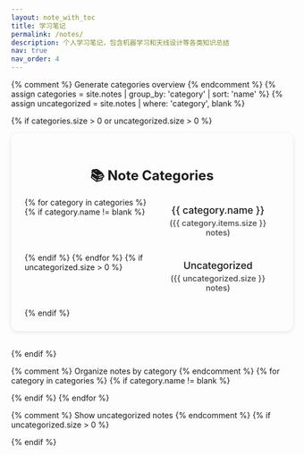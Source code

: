 ```yaml
---
layout: note_with_toc
title: 学习笔记
permalink: /notes/
description: 个人学习笔记，包含机器学习和天线设计等各类知识总结
nav: true
nav_order: 4
---
```


<div class="notes">
  {% comment %} Generate categories overview {% endcomment %}
  {% assign categories = site.notes | group_by: 'category' | sort: 'name' %}
  {% assign uncategorized = site.notes | where: 'category', blank %}
  
  {% if categories.size > 0 or uncategorized.size > 0 %}
    <div class="notes-toc" id="categories">
      <h2 class="toc-title">📚 Note Categories</h2>
      <div class="toc-content">
        {% for category in categories %}
          {% if category.name != blank %}
            <div class="toc-category">
              <a href="#" class="toc-link" data-category="{{ category.name | slugify }}">
                <span class="toc-category-name">{{ category.name }}</span>
                <span class="toc-count">({{ category.items.size }} notes)</span>
              </a>
            </div>
          {% endif %}
        {% endfor %}
        {% if uncategorized.size > 0 %}
          <div class="toc-category">
            <a href="#" class="toc-link" data-category="uncategorized">
              <span class="toc-category-name">Uncategorized</span>
              <span class="toc-count">({{ uncategorized.size }} notes)</span>
            </a>
          </div>
        {% endif %}
      </div>
    </div>
  {% endif %}

  {% comment %} Organize notes by category {% endcomment %}
  {% for category in categories %}
    {% if category.name != blank %}
      <div class="category-section" id="{{ category.name | slugify }}" style="display: none;">
        <div class="notes-header">
          <h1>{{ category.name }} 笔记</h1>
          <p class="notes-description">{{ category.name }}相关的学习笔记和教程</p>
          <a href="#" class="back-link" onclick="showCategories()">← 返回分类列表</a>
        </div>
        <ul class="notes-list">
          {% for note in category.items %}
          <li class="note-item">
            <a href="{{ note.url | relative_url }}" onclick="storeCurrentCategory('{{ category.name | slugify }}')">{{ note.title }}</a>
            {% if note.description %}<span class="note-description"> — {{ note.description }}</span>{% endif %}
            {% if note.tags %}
              <div class="note-tags">
                {% for tag in note.tags %}
                  <span class="tag">{{ tag }}</span>
                {% endfor %}
              </div>
            {% endif %}
          </li>
          {% endfor %}
        </ul>
      </div>
    {% endif %}
  {% endfor %}
  
  {% comment %} Show uncategorized notes {% endcomment %}
  {% if uncategorized.size > 0 %}
    <div class="category-section" id="uncategorized" style="display: none;">
      <div class="notes-header">
        <h1>未分类笔记</h1>
        <p class="notes-description">没有特定分类的学习笔记</p>
        <a href="#" class="back-link" onclick="showCategories()">← Back to Categories</a>
      </div>
      <ul class="notes-list">
        {% for note in uncategorized %}
        <li class="note-item">
          <a href="{{ note.url | relative_url }}">{{ note.title }}</a>
          {% if note.description %}<span class="note-description"> — {{ note.description }}</span>{% endif %}
          {% if note.tags %}
            <div class="note-tags">
              {% for tag in note.tags %}
                <span class="tag">{{ tag }}</span>
              {% endfor %}
            </div>
          {% endif %}
        </li>
        {% endfor %}
      </ul>
    </div>
  {% endif %}
</div>

<script>
function showCategory(categoryId) {
  // Hide all category sections
  const sections = document.querySelectorAll('.category-section');
  sections.forEach(section => {
    section.style.display = 'none';
  });
  
  // Hide categories overview
  const toc = document.querySelector('.notes-toc');
  if (toc) {
    toc.style.display = 'none';
  }
  
  // Show selected category
  const categorySection = document.getElementById(categoryId);
  if (categorySection) {
    categorySection.style.display = 'block';
    // Update TOC for this category
    updateCategoryTOC(categoryId);
  }
}

function showCategories() {
  // Hide all category sections
  const sections = document.querySelectorAll('.category-section');
  sections.forEach(section => {
    section.style.display = 'none';
  });
  
  // Show categories overview
  const toc = document.querySelector('.notes-toc');
  if (toc) {
    toc.style.display = 'block';
  }
  
  // Reset TOC to categories view
  generateNotesTOC();
}

// Add click event listeners to category links
document.addEventListener('DOMContentLoaded', function() {
  const categoryLinks = document.querySelectorAll('.toc-link[data-category]');
  categoryLinks.forEach(link => {
    link.addEventListener('click', function(e) {
      e.preventDefault();
      const categoryId = this.getAttribute('data-category');
      showCategory(categoryId);
    });
  });
});

// Custom TOC for notes page
function generateNotesTOC() {
  const tocContent = document.getElementById('toc-content');
  if (!tocContent) return;
  
  // Generate TOC based on the notes structure
  let tocHTML = '<ul>';
  
  // Add main sections
  tocHTML += '<li><a href="#categories" class="toc-level-1">📚 笔记分类</a></li>';
  
  // Add category links
  const categoryLinks = document.querySelectorAll('.toc-link[data-category]');
  categoryLinks.forEach(link => {
    const categoryName = link.querySelector('.toc-category-name').textContent;
    const count = link.querySelector('.toc-count').textContent;
    tocHTML += `<li><a href="#" class="toc-level-2" data-category="${link.getAttribute('data-category')}">${categoryName} ${count}</a></li>`;
  });
  
  tocHTML += '</ul>';
  tocContent.innerHTML = tocHTML;
  
  // Add click handlers for category links
  const tocCategoryLinks = tocContent.querySelectorAll('a[data-category]');
  tocCategoryLinks.forEach(link => {
    link.addEventListener('click', function(e) {
      e.preventDefault();
      const categoryId = this.getAttribute('data-category');
      showCategory(categoryId);
    });
  });
  
  // Add click handlers for anchor links
  const tocAnchorLinks = tocContent.querySelectorAll('a[href^="#"]');
  tocAnchorLinks.forEach(link => {
    link.addEventListener('click', function(e) {
      e.preventDefault();
      const targetId = this.getAttribute('href').substring(1);
      const targetElement = document.getElementById(targetId);
      
      if (targetElement) {
        targetElement.scrollIntoView({
          behavior: 'smooth',
          block: 'start'
        });
      }
    });
  });
}

// Update TOC when category is shown
function updateCategoryTOC(categoryId) {
  const tocContent = document.getElementById('toc-content');
  if (!tocContent) return;
  
  let tocHTML = '<ul>';
  tocHTML += '<li><a href="#" class="toc-level-1" onclick="showCategories()">← 返回分类列表</a></li>';
  
  // Add notes in this category
  const categorySection = document.getElementById(categoryId);
  if (categorySection) {
    const noteItems = categorySection.querySelectorAll('.note-item a');
    noteItems.forEach((link, index) => {
      const title = link.textContent.trim();
      const href = link.getAttribute('href');
      tocHTML += `<li><a href="${href}" class="toc-level-2">${title}</a></li>`;
    });
  }
  
  tocHTML += '</ul>';
  tocContent.innerHTML = tocHTML;
}

// Function to store current category when clicking on a note
function storeCurrentCategory(categoryId) {
  sessionStorage.setItem('currentCategory', categoryId);
}

// Generate TOC when page loads
document.addEventListener('DOMContentLoaded', function() {
  generateNotesTOC();
  
  // Check if we should show a specific category
  const currentCategory = sessionStorage.getItem('currentCategory');
  if (currentCategory) {
    // Show the specific category
    showCategory(currentCategory);
    // Clear the stored category
    sessionStorage.removeItem('currentCategory');
  }
});
</script>

<style>
/* Table of contents styles */
.notes-toc {
  background: var(--global-bg-color);
  border: 1px solid var(--global-border-color);
  border-radius: 12px;
  padding: 1.5rem;
  margin-bottom: 2rem;
  box-shadow: 0 2px 8px rgba(0,0,0,0.1);
}

.toc-title {
  color: var(--global-theme-color);
  margin-bottom: 1rem;
  font-size: 1.5rem;
  text-align: center;
}

.toc-content {
  display: grid;
  grid-template-columns: repeat(auto-fit, minmax(200px, 1fr));
  gap: 1rem;
}

.toc-category {
  text-align: center;
}

.toc-link {
  display: block;
  padding: 0.75rem 1rem;
  background: var(--global-bg-color);
  border: 2px solid var(--global-border-color);
  border-radius: 8px;
  text-decoration: none;
  color: var(--global-text-color);
  transition: all 0.3s ease;
  font-weight: 500;
}

.toc-link:hover {
  background: var(--global-theme-color);
  color: white;
  border-color: var(--global-theme-color);
  transform: translateY(-2px);
  box-shadow: 0 4px 12px rgba(0,0,0,0.15);
}

.toc-category-name {
  display: block;
  font-size: 1.1rem;
  margin-bottom: 0.25rem;
}

.toc-count {
  font-size: 0.9rem;
  opacity: 0.8;
}

/* Category title styles */
.category-title {
  color: var(--global-theme-color);
  border-bottom: 2px solid var(--global-theme-color);
  padding-bottom: 0.5rem;
  margin-top: 2rem;
  margin-bottom: 1rem;
  scroll-margin-top: 2rem; /* Provide offset for anchor links */
}

/* Notes list styles */
.notes-list {
  list-style: none;
  padding-left: 0;
}

.note-item {
  margin-bottom: 1rem;
  padding: 0.75rem;
  background: var(--global-bg-color);
  border: 1px solid var(--global-border-color);
  border-radius: 8px;
  transition: all 0.3s ease;
}

.note-item:hover {
  box-shadow: 0 4px 8px rgba(0,0,0,0.1);
  transform: translateY(-2px);
}

.note-item a {
  color: var(--global-text-color);
  text-decoration: none;
  font-weight: 500;
}

.note-item a:hover {
  color: var(--global-theme-color);
}

.note-description {
  color: var(--global-text-color-light);
  font-size: 0.9rem;
}

.note-tags {
  margin-top: 0.5rem;
}

.tag {
  display: inline-block;
  background: var(--global-theme-color);
  color: white;
  padding: 0.2rem 0.5rem;
  border-radius: 12px;
  font-size: 0.8rem;
  margin-right: 0.5rem;
  margin-bottom: 0.25rem;
}

/* Notes header styles */
.notes-header {
  text-align: center;
  margin-bottom: 2rem;
}

.notes-header h1 {
  color: var(--global-theme-color);
  margin-bottom: 0.5rem;
}

.notes-description {
  color: var(--global-text-color-light);
  font-size: 1.1rem;
  margin-bottom: 1rem;
}

.back-link {
  display: inline-block;
  color: var(--global-theme-color);
  text-decoration: none;
  font-weight: 500;
  padding: 0.5rem 1rem;
  border: 2px solid var(--global-theme-color);
  border-radius: 8px;
  transition: all 0.3s ease;
}

.back-link:hover {
  background: var(--global-theme-color);
  color: white;
}

.no-notes {
  text-align: center;
  padding: 2rem;
  color: var(--global-text-color-light);
}

/* Responsive design */
@media (max-width: 768px) {
  .toc-content {
    grid-template-columns: 1fr;
  }
  
  .toc-link {
    padding: 0.5rem;
  }
  
  .toc-category-name {
    font-size: 1rem;
  }
}
</style>



